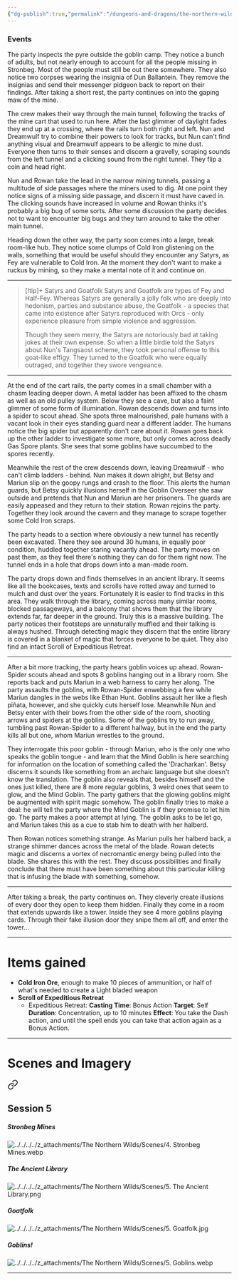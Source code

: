 ```yaml
---
{"dg-publish":true,"permalink":"/dungeons-and-dragons/the-northern-wilds/players/journal/session-5/","tags":["TTRPG/Campaigns/Northern-Wilds","Journal"]}
---
```


### Events
The party inspects the pyre outside the goblin camp. They notice a bunch of adults, but not nearly enough to account for all the people missing in Stronbeg. Most of the people must still be out there somewhere. They also notice two corpses wearing the insignia of Dun Ballantein. They remove the insignias and send their messenger pidgeon back to report on their findings. After taking a short rest, the party continues on into the gaping maw of the mine.

The crew makes their way through the main tunnel, following the tracks of the mine cart that used to run here. After the last glimmer of daylight fades they end up at a crossing, where the rails turn both right and left. Nun and Dreamwulf try to combine their powers to look for tracks, but Nun can't find anything visual and Dreamwulf appears to be allergic to mine dust. Everyone then turns to their senses and discern a gravelly, scraping sounds from the left tunnel and a clicking sound from the right tunnel. They flip a coin and head right.

Nun and Rowan take the lead in the narrow mining tunnels, passing a multitude of side passages where the miners used to dig. At one point they notice signs of a missing side passage, and discern it must have caved in. The clicking sounds have increased in volume and Rowan thinks it's probably a big bug of some sorts. After some discussion the party decides not to want to encounter big bugs and they turn around to take the other main tunnel.

Heading down the other way, the party soon comes into a large, break room-like hub. They notice some clumps of Cold Iron glistening on the walls, something that would be useful should they encounter any Satyrs, as Fey are vulnerable to Cold Iron. At the moment they don't want to make a ruckus by mining, so they make a mental note of it and continue on.

---
>[!tip]+ Satyrs and Goatfolk
>Satyrs and Goatfolk are types of Fey and Half-Fey. Whereas Satyrs are generally a jolly folk who are deeply into hedonism, parties and substance abuse, the Goatfolk - a species that came into existence after Satyrs reproduced with Orcs - only experience pleasure from simple violence and aggression.
>
>Though they seem merry, the Satyrs are notoriously bad at taking jokes at their own expense. So when a little birdie told the Satyrs about Nun's Tangsaost scheme, they took personal offense to this goat-like effigy. They turned to the Goatfolk who were equally outraged, and together they swore vengeance.

---
At the end of the cart rails, the party comes in a small chamber with a chasm leading deeper down. A metal ladder has been affixed to the chasm as well as an old pulley system. Below they see a cave, but also a faint glimmer of some form of illumination. Rowan descends down and turns into a spider to scout ahead. She spots three malnourished, pale humans with a vacant look in their eyes standing guard near a different ladder. The humans notice the big spider but apparently don't care about it. Rowan goes back up the other ladder to investigate some more, but only comes across deadly Gas Spore plants. She sees that some goblins have succumbed to the spores recently.

Meanwhile the rest of the crew descends down, leaving Dreamwulf - who can't climb ladders - behind. Nun makes it down alright, but Betsy and Mariun slip on the goopy rungs and crash to the floor. This alerts the human guards, but Betsy quickly illusions herself in the Goblin Overseer she saw outside and pretends that Nun and Mariun are her prisoners. The guards are easily appeased and they return to their station. Rowan rejoins the party. Together they look around the cavern and they manage to scrape together some Cold Iron scraps.

The party heads to a section where obviously a new tunnel has recently been excavated. There they see around 30 humans, in equally poor condition, huddled together staring vacantly ahead. The party moves on past them, as they feel there's nothing they can do for them right now. The tunnel ends in a hole that drops down into a man-made room.

The party drops down and finds themselves in an ancient library. It seems like all the bookcases, texts and scrolls have rotted away and turned to mulch and dust over the years. Fortunately it is easier to find tracks in this area. They walk through the library, coming across many similar rooms, blocked passageways, and a balcony that shows them that the library extends far, far deeper in the ground. Truly this is a massive building. The party notices their footsteps are unnaturally muffled and their talking is always hushed. Through detecting magic they discern that the entire library is covered in a blanket of magic that forces everyone to be quiet. They also find an intact Scroll of Expeditious Retreat.

---
After a bit more tracking, the party hears goblin voices up ahead. Rowan-Spider scouts ahead and spots 8 goblins hanging out in a library room. She reports back and puts Mariun in a web harness to carry her along. The party assaults the goblins, with Rowan-Spider enwebbing a few while Mariun dangles in the webs like Ethan Hunt. Goblins assault her like a flesh piñata, however, and she quickly cuts herself lose. Meanwhile Nun and Betsy enter with their bows from the other side of the room, shooting arrows and spiders at the goblins. Some of the goblins try to run away, tumbling past Rowan-Spider to a different hallway, but in the end the party kills all but one, whom Mariun wrestles to the ground.

They interrogate this poor goblin - through Mariun, who is the only one who speaks the goblin tongue - and learn that the Mind Goblin is here searching for information on the location of something called the 'Dracharkan'. Betsy discerns it sounds like something from an archaic language but she doesn't know the translation. The goblin also reveals that, besides himself and the ones just killed, there are 8 more regular goblins, 3 weird ones that seem to glow, and the Mind Goblin. The party gathers that the glowing goblins might be augmented with spirit magic somehow. The goblin finally tries to make a deal: he will tell the party where the Mind Goblin is if they promise to let him go. The party makes a poor attempt at lying. The goblin asks to be let go, and Mariun takes this as a cue to stab him to death with her halberd.

Then Rowan notices something strange. As Mariun pulls her halberd back, a strange shimmer dances across the metal of the blade. Rowan detects magic and discerns a vortex of necromantic energy being pulled into the blade. She shares this with the rest. They discuss possibilities and finally conclude that there must have been something about this particular killing that is infusing the blade with something, somehow.

---
After taking a break, the party continues on. They cleverly create illusions of every door they open to keep them hidden. Finally they come in a room that extends upwards like a tower. Inside they see 4 more goblins playing cards. Through their fake illusion door they snipe them all off, and enter the tower...

---
# Items gained
- **Cold Iron Ore**, enough to make 10 pieces of ammunition, or half of what's needed to create a Light bladed weapon
- **Scroll of Expeditious Retreat**
	- Expeditious Retreat: 
		**Casting Time**: Bonus Action
		**Target**: Self
		**Duration**: Concentration, up to 10 minutes
		**Effect**: You take the Dash action, and until the spell ends you can take that action again as a Bonus Action.

---
# Scenes and Imagery

<div class="transclusion internal-embed is-loaded"><a class="markdown-embed-link" href="/dungeons-and-dragons/the-northern-wilds/players/reference-material/scenes-and-imagery/#session-5" aria-label="Open link"><svg xmlns="http://www.w3.org/2000/svg" width="24" height="24" viewBox="0 0 24 24" fill="none" stroke="currentColor" stroke-width="2" stroke-linecap="round" stroke-linejoin="round" class="svg-icon lucide-link"><path d="M10 13a5 5 0 0 0 7.54.54l3-3a5 5 0 0 0-7.07-7.07l-1.72 1.71"></path><path d="M14 11a5 5 0 0 0-7.54-.54l-3 3a5 5 0 0 0 7.07 7.07l1.71-1.71"></path></svg></a><div class="markdown-embed">



## Session 5
##### Stronbeg Mines
![../../../../z_attachments/The Northern Wilds/Scenes/4. Stronbeg Mines.webp](/img/user/z_attachments/The%20Northern%20Wilds/Scenes/4.%20Stronbeg%20Mines.webp)

##### The Ancient Library
![../../../../z_attachments/The Northern Wilds/Scenes/5. The Ancient Library.png](/img/user/z_attachments/The%20Northern%20Wilds/Scenes/5.%20The%20Ancient%20Library.png)

##### Goatfolk
![../../../../z_attachments/The Northern Wilds/Scenes/5. Goatfolk.jpg](/img/user/z_attachments/The%20Northern%20Wilds/Scenes/5.%20Goatfolk.jpg)

##### Goblins!
![../../../../z_attachments/The Northern Wilds/Scenes/5. Goblins.webp](/img/user/z_attachments/The%20Northern%20Wilds/Scenes/5.%20Goblins.webp)


---

</div></div>

